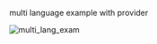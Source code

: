 multi language example with provider

![multi_lang_exam](https://user-images.githubusercontent.com/58377174/137802232-a583604c-3651-491e-a2d5-f4f60b889656.gif)
